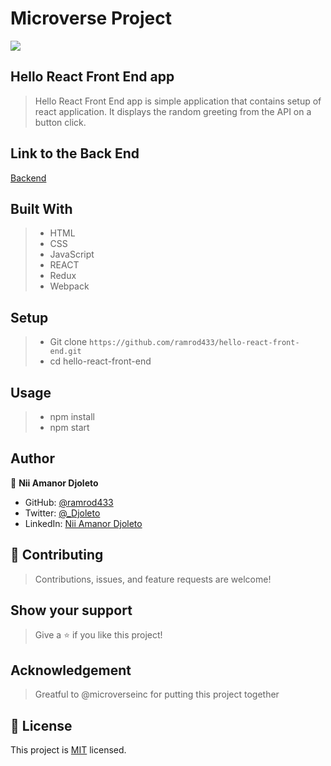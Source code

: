# Microverse Project
![](https://img.shields.io/badge/Microverse-blueviolet)

## Hello React Front End app

> Hello React Front End app is simple application that contains setup of react application. It displays the random greeting from the API on a button click.

## Link to the Back End

[Backend](https://github.com/ramrod433/hello-rails-back-end.git)

## Built With
>- HTML
>- CSS
>- JavaScript
>- REACT
>- Redux
>- Webpack

## Setup
>- Git clone `https://github.com/ramrod433/hello-react-front-end.git`
>- cd hello-react-front-end

## Usage
>- npm install
>- npm start

## Author

👤 **Nii Amanor Djoleto**

- GitHub: [@ramrod433](https://github.com/ramrod433)
- Twitter: [@\_Djoleto](https://twitter.com/_djoleto_)
- LinkedIn: [Nii Amanor Djoleto](https://linkedin.com/in/nii-amanor-djoleto)

## 🤝 Contributing

>Contributions, issues, and feature requests are welcome!

## Show your support

>Give a ⭐️ if you like this project!

## Acknowledgement

>Greatful to @microverseinc for putting this project together

## 📝 License

This project is [MIT](./MIT.md) licensed. 
